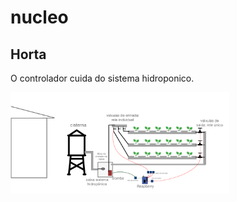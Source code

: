 # nucleo

## Horta

O controlador cuida do sistema hidroponico.

<img src="/docs/imgs/esquemaRasp.png" width="350" title="Esquema físico do sistema hidropônico integrado com o raspberry">
